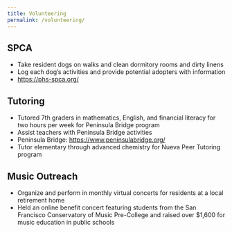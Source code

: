 ```yaml
---
title: Volunteering
permalink: /volunteering/
---
```

## SPCA
- Take resident dogs on walks and clean dormitory rooms and dirty linens
- Log each dog’s activities and provide potential adopters with information
- https://phs-spca.org/

## Tutoring
- Tutored 7th graders in mathematics, English, and financial literacy for two hours per week for Peninsula Bridge program
- Assist teachers with Peninsula Bridge activities
- Peninsula Bridge: https://www.peninsulabridge.org/
- Tutor elementary through advanced chemistry for Nueva Peer Tutoring program

## Music Outreach
- Organize and perform in monthly virtual concerts for residents at a local retirement home
- Held an online benefit concert featuring students from the San Francisco Conservatory of Music Pre-College and raised over $1,600 for music education in public schools
